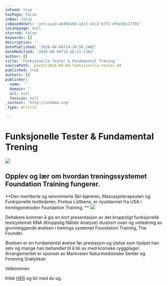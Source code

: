 ```yaml
---
inFeed: true
hasPage: false
inNav: false
isBasedOnUrl: 'urn:uuid:ab492a9d-a3c1-41c2-b7f2-dfee30c17701'
inLanguage: null
starred: false
keywords: []
description: ''
datePublished: '2016-04-04T14:20:50.240Z'
dateModified: '2016-04-04T14:20:21.136Z'
author: []
title: 'Funksjonelle Tester & Fundamental Trening'
sourcePath: _posts/2016-04-04-funksjonelle-tester.md
published: true
authors: []
publisher:
  name: ''
  domain: ''
  url: null
  favicon: null
_context: 'http://schema.org'
_type: Article

---
```

# Funksjonelle Tester & Fundamental Trening
![](https://the-grid-user-content.s3-us-west-2.amazonaws.com/17817800-c1e0-41f4-b52b-f2d06eee9df9.jpg)

## Opplev og lær om hvordan treningssystemet Foundation Training fungerer. 

**Den meritterte og renommerte Ski-kjøreren, Massasjeterapeuten og Funksjonelle testlederen, Pontus Lüttkens, er nyutdannet fra USA i treningsmetoden Foundation Training. **
![](https://the-grid-user-content.s3-us-west-2.amazonaws.com/008858fb-b5a7-4b9d-a488-5621351df3ef.png)

Deltakere kommer å gis en kort presentasjon av det kroppsligt funksjonelle testsystemet KNA (Kroppslig Nåtids Analyse) illustrert ovan og veiledning av grunnleggende øvelsen i trenings systemet Foundation Training, The Founder. 

Øvelsen er en fundamental øvelse før prestasjon og ytelse som hjulpet han selv og mange han behandlet til å bli av med kroniske ryggplager. Arrangementet er sponset av Markveien Naturmedisinske Senter og Forening Snølykkan

Velkommen

Klikk [HER][0] og bli med du og.

[0]: https://podio.com/webforms/15407725/1032986